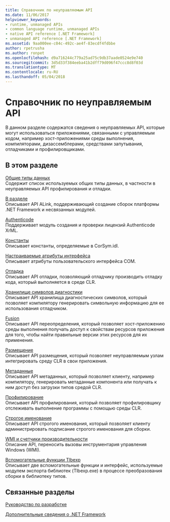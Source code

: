 ```yaml
---
title: Справочник по неуправляемым API
ms.date: 11/06/2017
helpviewer_keywords:
- runtime, unmanaged APIs
- common language runtime, unmanaged APIs
- native API reference [.NET Framework]
- unmanaged API reference [.NET Framework]
ms.assetid: 9aa000ee-c04c-492c-ae4f-83ecdf4fdbbe
author: rpetrusha
ms.author: ronpet
ms.openlocfilehash: d9a716244c779a25ad75c9db37aade0524e9e740
ms.sourcegitcommit: 3d5d33f384eeba41b2dff79d096f47ccc8d8f03d
ms.translationtype: MT
ms.contentlocale: ru-RU
ms.lasthandoff: 05/04/2018
---
```

# <a name="unmanaged-api-reference"></a>Справочник по неуправляемым API
В данном разделе содержатся сведения о неуправляемых API, которые могут использоваться приложениями, связанными с управляемым кодом, например хост-приложениями среды выполнения, компиляторами, дизассемблерами, средствами запутывания, отладчиками и профилировщиками.  
  
## <a name="in-this-section"></a>В этом разделе  
 [Общие типы данных](../../../docs/framework/unmanaged-api/common-data-types-unmanaged-api-reference.md)  
 Содержит список используемых общих типы данных, в частности в неуправляемых API профилирования и отладки.  
  
 [В разделе](../../../docs/framework/unmanaged-api/alink/index.md)  
 Описывает API ALink, поддерживающий создание сборок платформы .NET Framework и несвязанных модулей.  
  
 [Authenticode](../../../docs/framework/unmanaged-api/authenticode/index.md)  
 Поддерживает модуль создания и проверки лицензий Authenticode XrML.  
  
 [Константы](../../../docs/framework/unmanaged-api/constants-unmanaged-api-reference.md)  
 Описывает константы, определяемые в CorSym.idl.  
  
 [Настраиваемые атрибуты интерфейса](http://msdn.microsoft.com/library/940952f9-46ad-4a1a-920f-118dc0bdcd9f)  
 Описывает атрибуты пользовательского интерфейса COM.  
  
 [Отладка](../../../docs/framework/unmanaged-api/debugging/index.md)  
 Описывает API отладки, позволяющий отладчику производить отладку кода, который выполняется в среде CLR.  
  
 [Хранилище символов диагностики](../../../docs/framework/unmanaged-api/diagnostics/index.md)  
 Описывает API хранилища диагностических символов, который позволяет компилятору генерировать символьную информацию для ее использования отладчиком.  
  
 [Fusion](../../../docs/framework/unmanaged-api/fusion/index.md)  
 Описывает API переопределения, который позволяет хост-приложению среды выполнения получать доступ к свойствам ресурсов приложения для того, чтобы найти правильные версии этих ресурсов для их применения.  
  
 [Размещение](../../../docs/framework/unmanaged-api/hosting/index.md)  
 Описывает API размещения, который позволяет неуправляемым узлам интегрировать среду CLR в свои приложения.  
  
 [Метаданные](../../../docs/framework/unmanaged-api/metadata/index.md)  
 Описывает API метаданных, который позволяет клиенту, например компилятору, генерировать метаданные компонента или получать к ним доступ без загрузки типов средой CLR.  
  
 [Профилирование](../../../docs/framework/unmanaged-api/profiling/index.md)  
 Описывает API профилирования, который позволяет профилировщику отслеживать выполнение программы с помощью среды CLR.  
  
 [Строгое именование](../../../docs/framework/unmanaged-api/strong-naming/index.md)  
 Описывает API строгого именования, который позволяет клиенту администрировать подписание строгого именования для сборки.  

 [WMI и счетчики производительности](wmi/index.md)  
 Описание API, переносить вызовы инструментария управления Windows (WMI).
  
 [Вспомогательные функции Tlbexp](../../../docs/framework/unmanaged-api/tlbexp/index.md)  
 Описывает две вспомогательные функции и интерфейс, используемые модулем экспорта библиотек (Tlbexp.exe) в процессе преобразования сборки в библиотеку типов.  
  
## <a name="related-sections"></a>Связанные разделы  
 [Руководство по разработке](../../../docs/framework/development-guide.md)  
  
 [Дополнительные сведения о .NET Framework](http://msdn.microsoft.com/library/faae8083-fecb-4514-b133-b0a5a32a7c3c)

